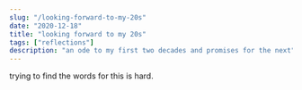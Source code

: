 ```yaml
---
slug: "/looking-forward-to-my-20s"
date: "2020-12-18"
title: "looking forward to my 20s"
tags: ["reflections"]
description: "an ode to my first two decades and promises for the next"
---
```

trying to find the words for this is hard.